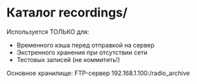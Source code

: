 # Каталог recordings/
Используется ТОЛЬКО для:
- Временного кэша перед отправкой на сервер
- Экстренного хранения при отсутствии сети
- Тестовых записей (не коммитить!)

Основное хранилище: FTP-сервер 192.168.1.100:/radio_archive
